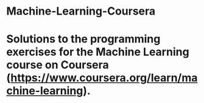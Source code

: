 # Machine-Learning-Coursera
# Solutions to the programming exercises for the Machine Learning course on Coursera (https://www.coursera.org/learn/machine-learning).
